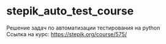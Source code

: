 # stepik_auto_test_course
Решение задач по автоматизации тестирования на python\
Ссылка на курс: https://stepik.org/course/575/
